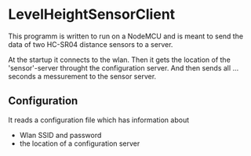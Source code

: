 # LevelHeightSensorClient
This programm is written to run on a NodeMCU and is meant to send the data of two HC-SR04 distance sensors to a server.

At the startup it connects to the wlan.
Then it gets the location of the 'sensor'-server throught the configuration server.
And then sends all ... seconds a messurement to the sensor server. 

## Configuration
It reads a configuration file which has information about
* Wlan SSID and password
* the location of a configuration server
